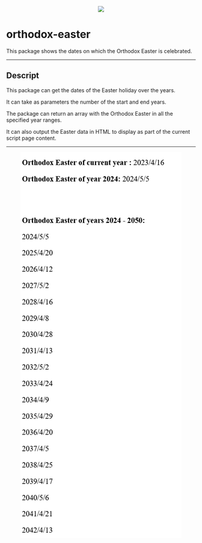 <p align="center"><img src="https://dl.ascoos.com/images/ascoos.png" height=120 /></p>

# orthodox-easter

This package shows the dates on which the Orthodox Easter is celebrated.

***

## Descript

This package can get the dates of the Easter holiday over the years.

It can take as parameters the number of the start and end years.

The package can return an array with the Orthodox Easter in all the specified year ranges.

It can also output the Easter data in HTML to display as part of the current script page content.

***

<p align="center"><img src="https://github.com/ascoos/orthodox-easter/blob/main/screenshot/oeaster-01.png" /></p>




